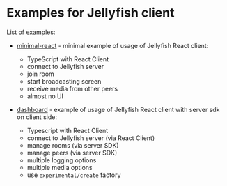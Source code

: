 # Examples for Jellyfish client

List of examples:

- [minimal-react](https://github.com/jellyfish-dev/react-client-sdk/tree/main/examples/minimal-react) - minimal
  example of usage of Jellyfish React client:

  - TypeScript with React Client
  - connect to Jellyfish server
  - join room
  - start broadcasting screen
  - receive media from other peers
  - almost no UI

- [dashboard](https://github.com/jellyfish-dev/react-client-sdk/tree/main/examples/dashboard) - example of usage
  of Jellyfish React client with server sdk on client side:

  - Typescript with React Client
  - connect to Jellyfish server (via React Client)
  - manage rooms (via server SDK)
  - manage peers (via server SDK)
  - multiple logging options
  - multiple media options
  - use `experimental/create` factory

